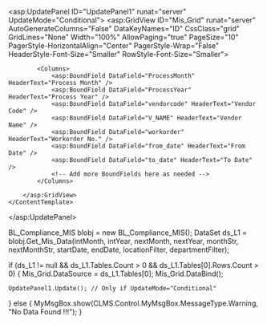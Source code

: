 <asp:UpdatePanel ID="UpdatePanel1" runat="server" UpdateMode="Conditional">
    <ContentTemplate>
        <asp:GridView ID="Mis_Grid" runat="server" AutoGenerateColumns="False" DataKeyNames="ID"
            CssClass="grid" GridLines="None" Width="100%" AllowPaging="true" PageSize="10"
            PagerStyle-HorizontalAlign="Center" PagerStyle-Wrap="False"
            HeaderStyle-Font-Size="Smaller" RowStyle-Font-Size="Smaller">
            
            <Columns>
                <asp:BoundField DataField="ProcessMonth" HeaderText="Process Month" />
                <asp:BoundField DataField="ProcessYear" HeaderText="Process Year" />
                <asp:BoundField DataField="vendorcode" HeaderText="Vendor Code" />
                <asp:BoundField DataField="V_NAME" HeaderText="Vendor Name" />
                <asp:BoundField DataField="workorder" HeaderText="Workorder No." />
                <asp:BoundField DataField="from_date" HeaderText="From Date" />
                <asp:BoundField DataField="to_date" HeaderText="To Date" />
                <!-- Add more BoundFields here as needed -->
            </Columns>

        </asp:GridView>
    </ContentTemplate>
</asp:UpdatePanel>


BL_Compliance_MIS blobj = new BL_Compliance_MIS();
DataSet ds_L1 = blobj.Get_Mis_Data(intMonth, intYear, nextMonth, nextYear, monthStr, nextMonthStr, startDate, endDate, locationFilter, departmentFilter);

if (ds_L1 != null && ds_L1.Tables.Count > 0 && ds_L1.Tables[0].Rows.Count > 0)
{
    Mis_Grid.DataSource = ds_L1.Tables[0];
    Mis_Grid.DataBind();

    UpdatePanel1.Update(); // Only if UpdateMode="Conditional"
}
else
{
    MyMsgBox.show(CLMS.Control.MyMsgBox.MessageType.Warning, "No Data Found !!!");
}


